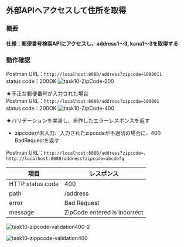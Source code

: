 ## 外部APIへアクセスして住所を取得
### 概要
#### 仕様：郵便番号検索APIにアクセスし、address1～3, kana1～3を取得する
### 動作確認
Postman URL：```http://localhost:8080/address?zipcode=1000011```<br>
status code：200OK
![task10-ZipCode-200](https://github.com/Haruka2306/ZipCodeAPI/assets/137120436/02172a01-df8e-467a-b3b8-2f312fc5d79a)

★不正な郵便番号が入力された場合<br>
Postman URL：```http://localhost:8080/address?zipcode=100001```<br>
status code：200OK
![task10-ZipCode-400](https://github.com/Haruka2306/ZipCodeAPI/assets/137120436/2ed73e59-99d2-4c28-a891-dfead7abeb1d)

★バリデーションを実装し、自作したエラーレスポンスを返す
* zipcodeが未入力、入力されたzipcodeが不適切の場合に、400 BadRequestを返す

Postman URL：```http://localhost:8080/address?zipcode=```、```http://localhost:8080/address?zipcode=abcdefg```

| 項目 | レスポンス|
| ---- | ----- |
| HTTP status code| 400 |
| path | /address |
| error | Bad Request |
| message | ZipCode entered is incorrect |

![task10-zipcode-validation400-2](https://github.com/Haruka2306/ZipCodeAPI/assets/137120436/9c7029a9-01bf-4a69-a2fa-ecdf28692a20)

![task10-zippcode-validation400](https://github.com/Haruka2306/ZipCodeAPI/assets/137120436/50ef1813-340f-49cb-8a05-a33b9a2f8be6)

